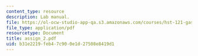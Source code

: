 ```yaml
---
content_type: resource
description: Lab manual.
file: https://ol-ocw-studio-app-qa.s3.amazonaws.com/courses/hst-121-gastroenterology-fall-2005/b31e2219feb47c900e1d27508e8419d1_assign_2.pdf
file_type: application/pdf
resourcetype: Document
title: assign_2.pdf
uid: b31e2219-feb4-7c90-0e1d-27508e8419d1
---
```

